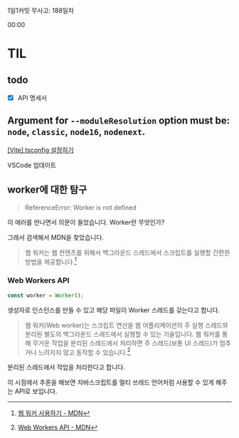 1일1커밋 무사고: 188일차

00:00

# TIL

## todo

- [x] API 명세서

## Argument for `--moduleResolution` option must be: `node`, `classic`, `node16`, `nodenext`.

[[Vite] tsconfig 설정하기](https://velog.io/@otterji/Vite-tsconfig-%EC%84%A4%EC%A0%95%ED%95%98%EA%B8%B0)

VSCode 업데이트

## worker에 대한 탐구

> ReferenceError: Worker is not defined

이 에러를 만나면서 의문이 들었습니다. Worker란 무엇인가?

그래서 검색해서 MDN을 찾았습니다.

> 웹 워커는 웹 컨텐츠를 위해서 백그라운드 스레드에서 스크립트를 실행할 간편한 방법을 제공합니다.[^1]

### Web Workers API

```js
const worker = Worker();
```

생성자로 인스턴스를 만들 수 있고 해당 파일이 Worker 스레드를 갖는다고 합니다.

> 웹 워커(Web worker)는 스크립트 연산을 웹 어플리케이션의 주 실행 스레드와 분리된 별도의 백그라운드 스레드에서 실행할 수 있는 기술입니다. 웹 워커를 통해 무거운 작업을 분리된 스레드에서 처리하면 주 스레드(보통 UI 스레드)가 멈추거나 느려지지 않고 동작할 수 있습니다.[^2]

분리된 스레드에서 작업을 처리한다고 합니다.

이 시점에서 추론을 해보면 자바스크립트를 멀티 쓰레드 언어처럼 사용할 수 있게 해주는 API로 보입니다.

[^1]: [웹 워커 사용하기 - MDN](https://developer.mozilla.org/ko/docs/Web/API/Web_Workers_API/Using_web_workers)
[^2]: [Web Workers API - MDN](https://developer.mozilla.org/ko/docs/Web/API/Web_Workers_API)

